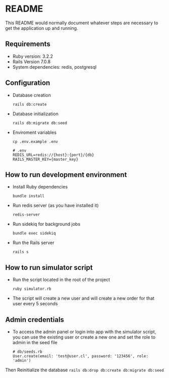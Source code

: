 # README

This README would normally document whatever steps are necessary to get the
application up and running.

## Requirements

* Ruby version: 3.2.2
* Rails Version 7.0.8
* System dependencies: redis, postgresql

## Configuration

* Database creation
    
    ```
    rails db:create
    ```

* Database initialization
    ```
    rails db:migrate db:seed
    ```

* Enviroment variables

    ```
    cp .env.example .env
    ```

    ```
    # .env
    REDIS_URL=redis://{host}:{port}/{db}
    RAILS_MASTER_KEY={master_key}
    ```
## How to run development environment
- Install Ruby dependencies
    ```
    bundle install
    ```
- Run redis server (as you have installed it)

    ```
    redis-server
    ```
- Run sidekiq for background jobs
    ```
    bundle exec sidekiq
    ```
- Run the Rails server
    ```
    rails s
    ```

## How to run simulator script
- Run the script located in the root of the project
    ```
    ruby simulator.rb
    ```
- The script will create a new user and will create a new order for that user every 5 seconds

## Admin credentials
- To access the admin panel or login into app with the simulator script, you can
use the existing user or create a new one and set the role to admin in the seed file

    ```
    # db/seeds.rb
    User.create(email: 'test@user.cl', password: '123456', role: 'admin')
    ```
  
Then Reinitialize the database
    ```
    rails db:drop db:create db:migrate db:seed
    ```